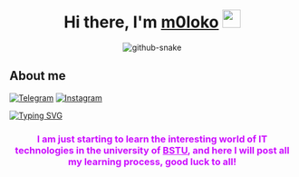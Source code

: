 <h1 align="center">Hi there, I'm <a href="https://t.me/do6edah" target="_blank">m0loko</a> 
    <img src="https://github.com/blackcater/blackcater/raw/main/images/Hi.gif" height="32"/></h1>
    <p align="center">
     <picture>
  <source media="(prefers-color-scheme: dark)" srcset="github-snake-dark.svg" />
  <source media="(prefers-color-scheme: light)" srcset="github-snake.svg" />
  <img alt="github-snake" src="github-snake.svg" />
</picture>
    </p>
    
  ## About me
  [![Telegram](https://img.shields.io/badge/-Telegram-2CA5E0?style=flat&logo=telegram&logoColor=white)](https://t.me/do6edah)
    [![Instagram](https://img.shields.io/badge/Instagram-E4405F?style=for-the-badge&logo=instagram&logoColor=white)](https://www.instagram.com/shadebod?igsh=MXU5Z2FtNXZuYnVzZQ==)
    
  <a href="https://git.io/typing-svg"><img src="https://readme-typing-svg.demolab.com?font=Fira+Code&pause=600&color=CC0CFF&center=%D0%B8%D1%81%D1%82%D0%B8%D0%BD%D0%BD%D1%8B%D0%B9&vCenter=%D0%9B%D0%9E%D0%96%D0%AC&multiline=true&repeat=%D0%B8%D1%81%D1%82%D0%B8%D0%BD%D0%BD%D1%8B%D0%B9&random=%D0%9B%D0%9E%D0%96%D0%AC&width=435&lines=I+am+a+student+of+computer+faculty;in+Minsk+(Belarus)." alt="Typing SVG" /></a>
    <h3 style="text-align: center; color: #CC0CFFFF;">I am just starting to learn the interesting world of IT technologies in the university of <a href="https://it.belstu.by/" style="color: #CC0CFFFF;">BSTU</a>, and here I will post all my learning process, good luck to all!</h3>

    
    

